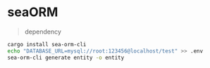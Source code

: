 # seaORM

> dependency
``` bash
cargo install sea-orm-cli
echo "DATABASE_URL=mysql://root:123456@localhost/test" >> .env
sea-orm-cli generate entity -o entity
```


